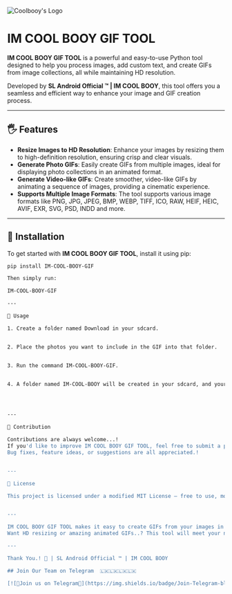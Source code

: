 ![Coolbooy's Logo](https://imgur.com/9e9Ayck.jpeg)

# IM COOL BOOY GIF TOOL

**IM COOL BOOY GIF TOOL** is a powerful and easy-to-use Python tool designed to help you process images, add custom text, and create GIFs from image collections, all while maintaining HD resolution.

Developed by **SL Android Official ™ | IM COOL BOOY**, this tool offers you a seamless and efficient way to enhance your image and GIF creation process.

---

## 🖐 Features

- **Resize Images to HD Resolution**: Enhance your images by resizing them to high-definition resolution, ensuring crisp and clear visuals.
- **Generate Photo GIFs**: Easily create GIFs from multiple images, ideal for displaying photo collections in an animated format.
- **Generate Video-like GIFs**: Create smoother, video-like GIFs by animating a sequence of images, providing a cinematic experience.
- **Supports Multiple Image Formats**: The tool supports various image formats like PNG, JPG, JPEG, BMP, WEBP, TIFF, ICO, RAW, HEIF, HEIC, AVIF, EXR, SVG, PSD, INDD and more.

---

## 🧪 Installation

To get started with **IM COOL BOOY GIF TOOL**, install it using pip:

```bash
pip install IM-COOL-BOOY-GIF

Then simply run:

IM-COOL-BOOY-GIF

---

📸 Usage

1. Create a folder named Download in your sdcard.


2. Place the photos you want to include in the GIF into that folder.


3. Run the command IM-COOL-BOOY-GIF.


4. A folder named IM-COOL-BOOY will be created in your sdcard, and your GIF will be saved there.




---

🤝 Contribution

Contributions are always welcome...!
If you'd like to improve IM COOL BOOY GIF TOOL, feel free to submit a pull request or open an issue.
Bug fixes, feature ideas, or suggestions are all appreciated.!


---

🧾 License

This project is licensed under a modified MIT License – free to use, modify, and distribute, but **commercial use is not allowed**. See the [LICENSE](./LICENSE) file for more details.


---

IM COOL BOOY GIF TOOL makes it easy to create GIFs from your images in an improved way.
Want HD resizing or amazing animated GIFs..? This tool will meet your needs.!

---

Thank You.! 🌷 | SL Android Official ™ | IM COOL BOOY

## Join Our Team on Telegram  🇱🇰🇱🇰🇱🇰🇱🇰

[![💠Join us on Telegram💠](https://img.shields.io/badge/Join-Telegram-blue?logo=telegram)](https://t.me/SL_Android)
